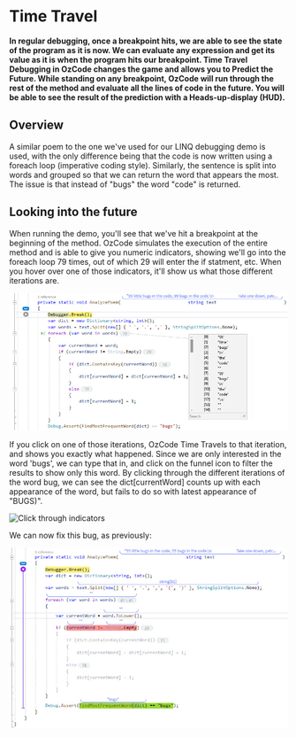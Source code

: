 # Time Travel

**In regular debugging, once a breakpoint hits, we are able to see the state of the program as it is now. We can evaluate any expression and get its value as it is when the program hits our breakpoint. Time Travel Debugging in OzCode changes the game and allows you to Predict the Future.
While standing on any breakpoint, OzCode will run through the rest of the method and evaluate all the lines of code in the future. You will be able to see the result of the prediction with a Heads-up-display (HUD).**

## Overview 

A similar poem to the one we've used for our LINQ debugging demo is used, with the only difference being that the code is now written using a foreach loop (imperative coding style). Similarly, the sentence is split into words and grouped so that we can return the word that appears the most. The issue is that instead of "bugs" the word "code" is returned. 

## Looking into the future

When running the demo, you'll see that we've hit a breakpoint at the beginning of the method. 
OzCode simulates the execution of the entire method and is able to give you numeric indicators, showing we'll go into the foreach loop 79 times, out of which 29 will enter the if statment, etc. When you hover over one of those indicators, it'll show us what those different iterations are.

![Hover indicators](Image1.jpg)

If you click on one of those iterations, OzCode Time Travels to that iteration, and shows you exactly what happened. 
Since we are only interested in the word 'bugs', we can type that in, and click on the funnel icon to filter the results to show only this word. By clicking through the different iterations of the word bug, we can see the dict[currentWord] counts up with each appearance of the word, but fails to do so with latest appearance of "BUGS)".

![Click through indicators](gif1.gif)

We can now fix this bug, as previously:

![Hover indicators](Image5.jpg)












